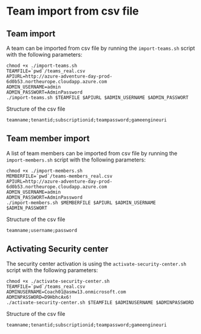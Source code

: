 # Team import from csv file

## Team import
A team can be imported from csv file by running the `import-teams.sh` script with the following parameters:

```
chmod +x ./import-teams.sh
TEAMFILE=`pwd`/teams_real.csv
APIURL=http://azure-adventure-day-prod-6d0b53.northeurope.cloudapp.azure.com
ADMIN_USERNAME=admin
ADMIN_PASSWORT=AdminPassword
./import-teams.sh $TEAMFILE $APIURL $ADMIN_USERNAME $ADMIN_PASSWORT
```

Structure of the csv file

```
teamname;tenantid;subscriptionid;teampassword;gameengineuri
```

## Team member import

A list of team members can be imported from csv file by running the `import-members.sh` script with the following parameters:

```
chmod +x ./import-members.sh
MEMBERFILE=`pwd`/teams-members_real.csv
APIURL=http://azure-adventure-day-prod-6d0b53.northeurope.cloudapp.azure.com
ADMIN_USERNAME=admin
ADMIN_PASSWORT=AdminPassword
./import-members.sh $MEMBERFILE $APIURL $ADMIN_USERNAME $ADMIN_PASSWORT
```

Structure of the csv file

```
teamname;username;password
```

## Activating Security center 

The security center activation is using the `activate-security-center.sh` script with the following parameters:

```
chmod +x ./activate-security-center.sh
TEAMFILE=`pwd`/teams_real.csv
ADMINUSERNAME=Coach01@asmw13.onmicrosoft.com
ADMINPASSWORD=D9HbhcAx6!
./activate-security-center.sh $TEAMFILE $ADMINUSERNAME $ADMINPASSWORD
```

Structure of the csv file

```
teamname;tenantid;subscriptionid;teampassword;gameengineuri
```